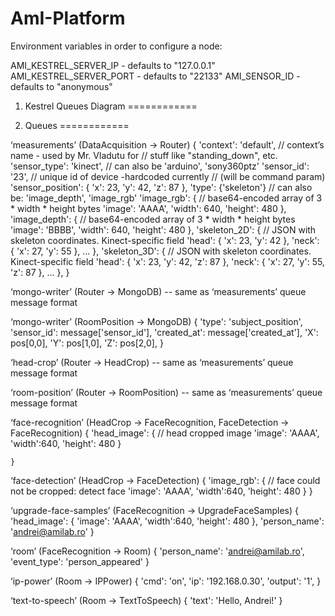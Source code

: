 AmI-Platform
============

Environment variables in order to configure a node:

AMI_KESTREL_SERVER_IP  - defaults to "127.0.0.1"
AMI_KESTREL_SERVER_PORT - defaults to "22133"
AMI_SENSOR_ID - defaults to "anonymous"



1. Kestrel Queues Diagram
============

<insert diagram here>



2. Queues
============

‘measurements’ (DataAcquisition → Router)
	{
		'context': 'default', 		// context’s name - used by Mr. Vladutu for
						// stuff like "standing_down", etc.
		'sensor_type': 'kinect', 	// can also be 'arduino', 'sony360ptz'
		'sensor_id': '23',		// unique id of device -hardcoded currently
						// (will be command param)
		'sensor_position': {
			'x': 23, 'y': 42, 'z': 87
		},
		'type': {'skeleton'}		// can also be: 'image_depth', 'image_rgb'
		'image_rgb': {			// base64-encoded array of 3 * width * height bytes
			'image': 'AAAA',
			'width': 640,
			'height': 480
		},
		'image_depth': {		// base64-encoded array of 3 * width * height bytes
			'image': 'BBBB',
			'width': 640,
			'height': 480
		},
		'skeleton_2D': {		// JSON with skeleton coordinates. Kinect-specific field
			'head': { 'x': 23, 'y': 42 },
			'neck': { 'x': 27, 'y': 55 	},
			…
		},
		'skeleton_3D': {		// JSON with skeleton coordinates. Kinect-specific field
			'head': { 'x': 23, 'y': 42, 'z': 87 },
			'neck': { 'x': 27, 'y': 55, 'z': 87 },
			…
	},
}

‘mongo-writer’ (Router → MongoDB)
	-- same as ‘measurements’ queue message format

‘mongo-writer’ (RoomPosition → MongoDB)
	{
       	'type': 'subject_position',
              'sensor_id': message['sensor_id'],
              'created_at': message['created_at'],
              'X': pos[0,0],
              'Y': pos[1,0],
              'Z': pos[2,0],
      	}

‘head-crop’ (Router → HeadCrop)
	-- same as ‘measurements’ queue message format

‘room-position’ (Router → RoomPosition)
	-- same as ‘measurements’ queue message format



‘face-recognition’ (HeadCrop → FaceRecognition, FaceDetection → FaceRecognition)
	{
		'head_image': {		// head cropped image 
		'image': 'AAAA',
		'width':640,
		'height': 480
		}

	}

‘face-detection’ (HeadCrop → FaceDetection)
	{
		'image_rgb': {		// face could not be cropped: detect face
		'image': 'AAAA',
		'width':640,
		'height': 480
		}
	}

‘upgrade-face-samples’ (FaceRecognition → UpgradeFaceSamples)
	{
	'head_image': {
		'image': 'AAAA',
		'width':640,
		'height': 480
		},
	'person_name': 'andrei@amilab.ro'
	}

‘room’ (FaceRecognition → Room)
	{
		'person_name': 'andrei@amilab.ro',
		'event_type': 'person_appeared'
	}

‘ip-power’ (Room → IPPower)
	{
		'cmd': 'on',
	       	'ip': '192.168.0.30',
	       	'output': '1',
	}


‘text-to-speech’ (Room → TextToSpeech)
	{
		'text': 'Hello, Andrei!'
	}



